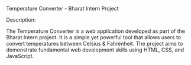 Temperature Converter - Bharat Intern Project

Description:

The Temperature Converter is a web application developed as part of the Bharat Intern project. It is a simple yet powerful tool that allows users to convert temperatures between Celsius & Fahrenheit. The project aims to demonstrate fundamental web development skills using HTML, CSS, and JavaScript.
